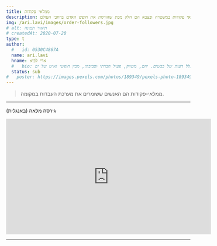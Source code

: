 ```yaml
---
title: ממלאי פקודות
description: איך ממלאי פקודות במשטרה ובצבא הם חלק מכת שהורסת את חופש האדם ברחבי העולם.
img: /ari.lavi/images/order-followers.jpg
# alt: תיאור תמונה
# createdAt: 2020-07-20
type: t
author:
  #   id: 0530C4867A
  name: ari.lavi
  hname: ארי לביא
  #   bio: אריות לא מאבדים שינה בגלל דעות של כבשים. יוזם, משווק, פעיל חברתי וסביבתי, מבין חופשי ואיש של ים.
  status: sub
#   poster: https://images.pexels.com/photos/189349/pexels-photo-189349.jpeg
---
```


> ממלאי-פקודות הם האנשים ששומרים את מערכת העבדות במקומה.

<p>
  <poster src="/ari.lavi/images/q-passio-order-followers.jpg" alt="ממלאי-פקודות"></poster>
</p>



---

<!-- גירסה קצרה (בעברית)

<div class="video">
    <iframe width="560" height="315" src="https://www.youtube.com/embed/JcO1K1qCV6M" frameborder="0" allowfullscreen></iframe>
</div>

--- -->

גירסה מלאה (באנגלית)

<div class="video">
    <iframe width="560" height="315" src="https://www.youtube.com/embed/ZSqBNGxLiAs" frameborder="0" allowfullscreen></iframe>
</div>

---
